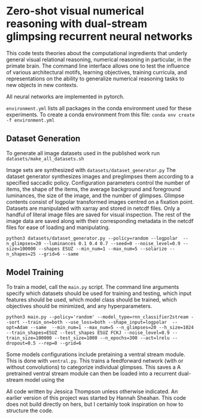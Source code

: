 # Zero-shot visual numerical reasoning with dual-stream glimpsing recurrent neural networks

This code tests theories about the computational ingredients that underly 
general visual relational reasoning, numerical reasoning in particular, in the
primate brain. The command line interface allows one to test the influence of
various architectural motifs, learning objectives, training curricula, and 
representations on the ability to generalize numerical reasoning tasks to new
objects in new contexts. 

All neural networks are implemented in pytorch.

`environment.yml` lists all packages in the conda environment used for these 
experiments. To create a conda environment from this file: 
```conda env create -f environment.yml```

## Dataset Generation

To generate all image datasets used in the published work run `datasets/make_all_datasets.sh`

Image sets are synthesized with `datasets/dataset_generator.py`
The dataset generator synthesizes images and preglimpses them according to a 
specified saccadic policy. Configuration parameters control the number of items,
the shape of the items, the average background and foreground luminances, the
size of the image, and the number of glimpses. Glimpse contents consist of 
logpolar transformed images centred on a fixation point. Datasets are 
manipulated with xarray and stored in netcdf files. Only a handful of literal 
image files are saved for visual inspection. The rest of the image data are
saved along with their corresponding metadata in the netcdf files for ease of
loading and manipulating.

```python3 datasets/dataset_generator.py --policy=random --logpolar  --n_glimpses=20 --luminances 0.1 0.4 0.7 --seed=0 --noise_level=0.9 --size=100000 --shapes ESUZ --min_num=1 --max_num=5 --solarize --n_shapes=25 --grid=6 --same```


## Model Training

To train a model, call the `main.py` script. The command line arguments specify
which datasets should be used for training and testing, which input features
should be used, which model class should be trained, which objectives should be
minimized, and any hyperparameters. 

```python3 main.py --policy='random' --model_type=rnn_classifier2stream --sort --train_on=both --use_loss=both --shape_input=logpolar  --opt=Adam --same  --min_num=1 --max_num=5 --n_glimpses=20 --h_size=1024 --train_shapes=ESUZ --test_shapes ESUZ FCKJ --noise_level=0.9 --train_size=100000 --test_size=1000 --n_epochs=300 --act=lrelu --dropout=0.5 --rep=0 --grid=6```

Some models configurations include pretaining a ventral stream module. This is
done with `ventral.py`. This trains a feedforward network (with or without 
convolutions) to categorize individual glimpses. This saves a A pretrained ventral stream
module can then be loaded into a recurrent dual-stream model using the 

All code written by Jessica Thompson unless otherwise indicated. An earlier 
version of this project was started by Hannah Sheahan. This code does not build 
directly on hers, but I certainly took inspiration on how to structure the code.


